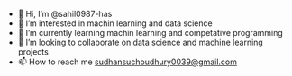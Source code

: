 - 👋 Hi, I’m @sahil0987-has
- 👀 I’m interested in machin learning and data science
- 🌱 I’m currently learning machin learning and competative programming
- 💞️ I’m looking to collaborate on data science and machine learning projects
- 📫 How to reach me sudhansuchoudhury0039@gmail.com

<!---
sahil0987-has/sahil0987-has is a ✨ special ✨ repository because its `README.md` (this file) appears on your GitHub profile.
You can click the Preview link to take a look at your changes.
--->
